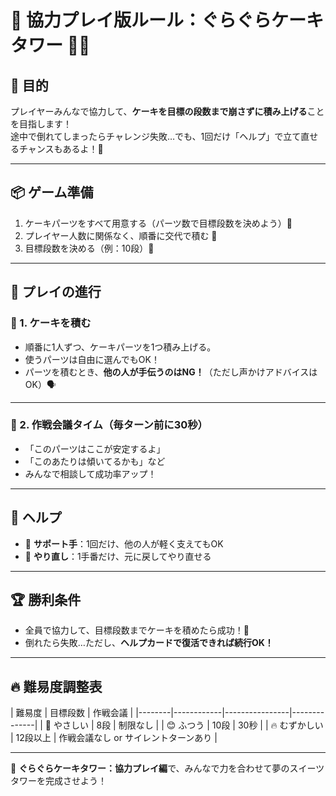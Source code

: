 # 🎂 協力プレイ版ルール：ぐらぐらケーキタワー 🍰🧁

## 🎯 目的

プレイヤーみんなで協力して、**ケーキを目標の段数まで崩さずに積み上げる**ことを目指します！  
途中で倒れてしまったらチャレンジ失敗…でも、1回だけ「ヘルプ」で立て直せるチャンスもあるよ！💪

---

## 📦 ゲーム準備

1. ケーキパーツをすべて用意する（パーツ数で目標段数を決めよう）🎂
2. プレイヤー人数に関係なく、順番に交代で積む 🔁
3. 目標段数を決める（例：10段）🔢

---

## 🔄 プレイの進行

### 🧁 1. ケーキを積む

- 順番に1人ずつ、ケーキパーツを1つ積み上げる。
- 使うパーツは自由に選んでもOK！
- パーツを積むとき、**他の人が手伝うのはNG！**（ただし声かけアドバイスはOK）🗣️

---

### 🧠 2. 作戦会議タイム（毎ターン前に30秒）

- 「このパーツはここが安定するよ」
- 「このあたりは傾いてるかも」など
- みんなで相談して成功率アップ！

---

## 🎁 ヘルプ

- 🧤 **サポート手**：1回だけ、他の人が軽く支えてもOK
- 🔄 **やり直し**：1手番だけ、元に戻してやり直せる


---

## 🏆 勝利条件

- 全員で協力して、目標段数までケーキを積めたら成功！🎉
- 倒れたら失敗…ただし、**ヘルプカードで復活できれば続行OK！**

---

## 🔥 難易度調整表

| 難易度 | 目標段数 | 作戦会議 |
|--------|------------|----------------|--------------|
| 🎈 やさしい | 8段 | 制限なし |
| 😊 ふつう | 10段 | 30秒 |
| 🔥 むずかしい | 12段以上 | 作戦会議なし or サイレントターンあり |

---

🎉 **ぐらぐらケーキタワー：協力プレイ編**で、みんなで力を合わせて夢のスイーツタワーを完成させよう！
